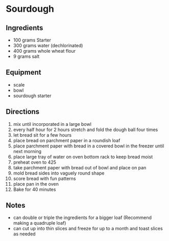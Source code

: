 ---
---

# Sourdough

## Ingredients

- 100 grams Starter
- 300 grams water (dechlorinated)
- 400 grams whole wheat flour
- 9 grams salt

## Equipment

- scale
- bowl
- sourdough starter

## Directions

1. mix until incorporated in a large bowl
1. every half hour for 2 hours stretch and fold the dough ball four times
1. let bread sit for a few hours
1. place bread on parchment paper in a roundish loaf
1. place parchment paper with bread in a covered bowl in the freezer until next morning
1. place large tray of water on oven bottom rack to keep bread moist
1. preheat oven to 425
1. take parchment paper with bread out of bowl and place on pan
1. mold bread sides into vaguely round shape
1. score bread with fun patterns
1. place pan in the oven
1. Bake for 40 minutes

## Notes

- can double or triple the ingredients for a bigger loaf (Recommend making a quadruple loaf)
- can cut up into thin slices and freeze for up to a month and toast slices as needed
